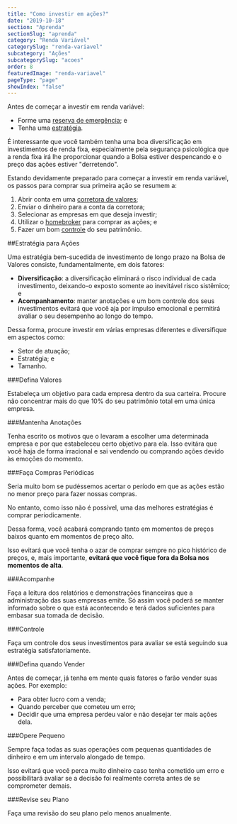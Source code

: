 ```yaml
---
title: "Como investir em ações?"
date: "2019-10-18"
section: "Aprenda"
sectionSlug: "aprenda"
category: "Renda Variável"
categorySlug: "renda-variavel"
subcategory: "Ações"
subcategorySlug: "acoes"
order: 8
featuredImage: "renda-variavel"
pageType: "page"
showIndex: "false"
---
```


Antes de começar a investir em renda variável:

- Forme uma [reserva de emergência](/aprenda/financas/iniciantes/reserva-de-emergencia); e
- Tenha uma [estratégia](/aprenda/financas/estrategia).

É interessante que você também tenha uma boa diversificação em investimentos de renda fixa, especialmente pela segurança psicológica que a renda fixa irá lhe proporcionar quando a Bolsa estiver despencando e o preço das ações estiver "derretendo".

Estando devidamente preparado para começar a investir em renda variável, os passos para comprar sua primeira ação se resumem a:

1. Abrir conta em uma [corretora de valores](/aprenda/renda-variavel/bolsa-de-valores/corretora-de-valores);
2. Enviar o dinheiro para a conta da corretora;
3. Selecionar as empresas em que deseja investir;
4. Utilizar o [homebroker](/aprenda/renda-variavel/homebroker) para comprar as ações; e
5. Fazer um bom [controle](/aprenda/financas/controle) do seu patrimônio.

##Estratégia para Ações

Uma estratégia bem-sucedida de investimento de longo prazo na Bolsa de Valores consiste, fundamentalmente, em dois fatores:

- **Diversificação**: a diversificação eliminará o risco individual de cada investimento, deixando-o exposto somente ao inevitável risco sistêmico; e
- **Acompanhamento**: manter anotações e um bom controle dos seus investimentos evitará que você aja por impulso emocional e permitirá avaliar o seu desempenho ao longo do tempo.

Dessa forma, procure investir em várias empresas diferentes e diversifique em aspectos como:

- Setor de atuação;
- Estratégia; e
- Tamanho.

###Defina Valores

Estabeleça um objetivo para cada empresa dentro da sua carteira. Procure não concentrar mais do que 10% do seu patrimônio total em uma única empresa.

###Mantenha Anotações

Tenha escrito os motivos que o levaram a escolher uma determinada empresa e por que estabeleceu certo objetivo para ela. Isso evitára que você haja de forma irracional e sai vendendo ou comprando ações devido às emoções do momento.

###Faça Compras Periódicas

Seria muito bom se pudéssemos acertar o período em que as ações estão no menor preço para fazer nossas compras. 

No entanto, como isso não é possível, uma das melhores estratégias é comprar periodicamente.

Dessa forma, você acabará comprando tanto em momentos de preços baixos quanto em momentos de preço alto.

Isso evitará que você tenha o azar de comprar sempre no pico histórico de preços, e, mais importante, **evitará que você fique fora da Bolsa nos momentos de alta**.

###Acompanhe

Faça a leitura dos relatórios e demonstrações financeiras que a administração das suas empresas emite. Só assim você poderá se manter informado sobre o que está acontecendo e terá dados suficientes para embasar sua tomada de decisão.

###Controle

Faça um controle dos seus investimentos para avaliar se está seguindo sua estratégia satisfatoriamente.

###Defina quando Vender

Antes de começar, já tenha em mente quais fatores o farão vender suas ações. Por exemplo:

- Para obter lucro com a venda;
- Quando perceber que cometeu um erro;
- Decidir que uma empresa perdeu valor e não desejar ter mais ações dela.

###Opere Pequeno

Sempre faça todas as suas operações com pequenas quantidades de dinheiro e em um intervalo alongado de tempo.

Isso evitará que você perca muito dinheiro caso tenha cometido um erro e possibilitará avaliar se a decisão foi realmente correta antes de se comprometer demais.

###Revise seu Plano

Faça uma revisão do seu plano pelo menos anualmente.


